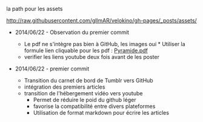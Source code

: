 la path pour les assets 



http://raw.githubusercontent.com/gllmAR/velokino/gh-pages/_posts/assets/




* 2014/06/22 - Observation du premier commit
	*	 Le pdf ne s'intègre pas bien à GitHub,  les images oui
		* Utiliser la formule lien cliquable pour les pdf : [Pyramide.pdf](assets/pyramideInteractivite_14mai.pdf)
	* verifier les liens youtube deux fois avant de les poster
	


* 2014/06/22  - premier commit
	*  Transition du carnet de bord de Tumblr vers GitHub
	*  intégration des premiers articles
	*  transition de l'hébergement vidéo vers youtube
		* Permet de réduire le poid du github léger 
		* favorise la compatibilité entre divers plateformes
		* Utilisation de format markdown pour écrire les articles
		  
